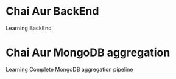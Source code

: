 # Chai Aur BackEnd
 Learning BackEnd

# Chai Aur MongoDB aggregation
 Learning Complete MongoDB aggregation pipeline
